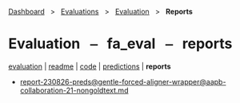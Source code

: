 [Dashboard](../../../index.md)  &nbsp; > &nbsp; [Evaluations](../../index.md)  &nbsp; > &nbsp; [Evaluation](../index.md)  &nbsp; > &nbsp; **Reports** 

# Evaluation &nbsp; ⎯ &nbsp; fa_eval &nbsp; ⎯ &nbsp; reports

[evaluation](../index.md) | [readme](../readme.md) | [code](../code.md) | [predictions](../predictions/index.md) | **reports** 

- [report-230826-preds@gentle-forced-aligner-wrapper@aapb-collaboration-21-nongoldtext.md](https://github.com/clamsproject/aapb-evaluations/tree/854eeb362d3500232982eda53bda4eb47d76df51/fa_eval/report-230826-preds@gentle-forced-aligner-wrapper@aapb-collaboration-21-nongoldtext.md)
